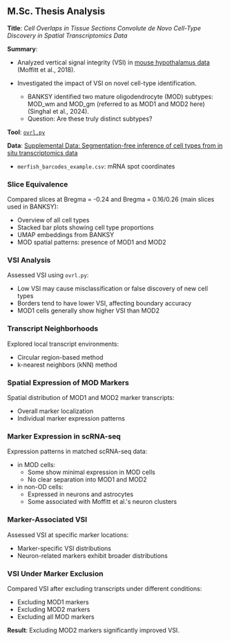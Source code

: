 ## M.Sc. Thesis Analysis

**Title**: *Cell Overlaps in Tissue Sections Convolute de Novo Cell-Type Discovery in Spatial Transcriptomics Data*

**Summary**:

- Analyzed vertical signal integrity (VSI) in [mouse hypothalamus data](https://datadryad.org/stash/dataset/doi:10.5061/dryad.8t8s248) (Moffitt et al., 2018).
- Investigated the impact of VSI on novel cell-type identification.

  - BANKSY identified two mature oligodendrocyte (MOD) subtypes: MOD\_wm and MOD\_gm (referred to as MOD1 and MOD2 here) (Singhal et al., 2024).
  - Question: Are these truly distinct subtypes?

**Tool**: [`ovrl.py`](https://github.com/HiDiHlabs/ovrl.py)

**Data**:
[Supplemental Data: Segmentation-free inference of cell types from in situ transcriptomics data](https://zenodo.org/records/3478502)

* `merfish_barcodes_example.csv`: mRNA spot coordinates


### Slice Equivalence

Compared slices at Bregma = -0.24 and Bregma = 0.16/0.26 (main slices used in BANKSY):

- Overview of all cell types
- Stacked bar plots showing cell type proportions
- UMAP embeddings from BANKSY
- MOD spatial patterns: presence of MOD1 and MOD2


### VSI Analysis

Assessed VSI using `ovrl.py`:

- Low VSI may cause misclassification or false discovery of new cell types
- Borders tend to have lower VSI, affecting boundary accuracy
- MOD1 cells generally show higher VSI than MOD2


### Transcript Neighborhoods

Explored local transcript environments:

- Circular region-based method
- k-nearest neighbors (kNN) method


### Spatial Expression of MOD Markers

Spatial distribution of MOD1 and MOD2 marker transcripts:

- Overall marker localization
- Individual marker expression patterns


### Marker Expression in scRNA-seq

Expression patterns in matched scRNA-seq data:  

- in MOD cells:  
  - Some show minimal expression in MOD cells  
  - No clear separation into MOD1 and MOD2  
- in non-OD cells:  
  - Expressed in neurons and astrocytes  
  - Some associated with Moffitt et al.'s neuron clusters  


### Marker-Associated VSI

Assessed VSI at specific marker locations:  

- Marker-specific VSI distributions
- Neuron-related markers exhibit broader distributions


### VSI Under Marker Exclusion

Compared VSI after excluding transcripts under different conditions:

- Excluding MOD1 markers
- Excluding MOD2 markers
- Excluding all MOD markers

**Result**: Excluding MOD2 markers significantly improved VSI.
